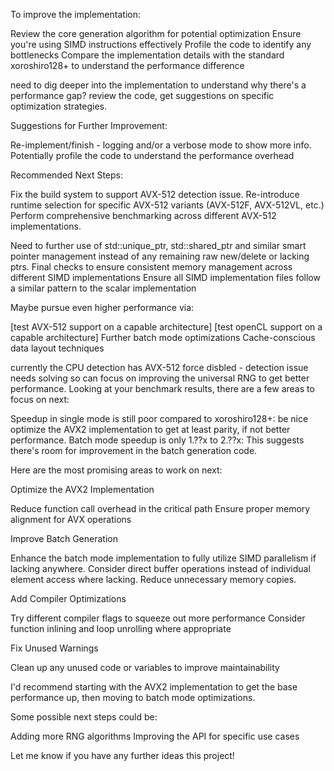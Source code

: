 To improve the implementation:

Review the core generation algorithm for potential optimization
Ensure you're using SIMD instructions effectively
Profile the code to identify any bottlenecks
Compare the implementation details with the standard xoroshiro128+ to understand the performance difference

need to dig deeper into the implementation to understand why there's a performance gap? review the code, get suggestions on specific optimization strategies.


Suggestions for Further Improvement:

Re-implement/finish - logging and/or a verbose mode to show more info.
Potentially profile the code to understand the performance overhead


Recommended Next Steps:

Fix the build system to support AVX-512 detection issue.
Re-introduce runtime selection for specific AVX-512 variants (AVX-512F, AVX-512VL, etc.)
Perform comprehensive benchmarking across different AVX-512 implementations.

Need to further use of std::unique_ptr, std::shared_ptr and similar smart pointer management instead of any remaining raw new/delete or lacking ptrs.
Final checks to ensure consistent memory management across different SIMD implementations
Ensure all SIMD implementation files follow a similar pattern to the scalar implementation


Maybe pursue even higher performance via:

[test AVX-512 support on a capable architecture]
[test openCL support on a capable architecture]
Further batch mode optimizations
Cache-conscious data layout techniques


currently the CPU detection has AVX-512 force disbled - detection issue needs solving so can focus on improving the universal RNG to get better performance.
Looking at your benchmark results, there are a few areas to focus on next:

Speedup in single mode is still poor compared to xoroshiro128+: be nice optimize the AVX2 implementation to get at least parity, if not better performance.
Batch mode speedup is only 1.??x to 2.??x: This suggests there's room for improvement in the batch generation code.

Here are the most promising areas to work on next:

Optimize the AVX2 Implementation

Reduce function call overhead in the critical path
Ensure proper memory alignment for AVX operations


Improve Batch Generation

Enhance the batch mode implementation to fully utilize SIMD parallelism if lacking anywhere.
Consider direct buffer operations instead of individual element access where lacking.
Reduce unnecessary memory copies.


Add Compiler Optimizations

Try different compiler flags to squeeze out more performance
Consider function inlining and loop unrolling where appropriate


Fix Unused Warnings

Clean up any unused code or variables to improve maintainability


I'd recommend starting with the AVX2 implementation to get the base performance up, then moving to batch mode optimizations.



Some possible next steps could be:

Adding more RNG algorithms
Improving the API for specific use cases

Let me know if you have any further ideas this project!